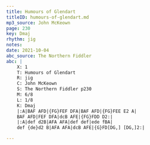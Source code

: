 ```yaml
---
title: Humours of Glendart
titleID: humours-of-glendart.md
mp3_source: John McKeown
page: 230
key: Dmaj
rhythm: jig
notes: 
date: 2021-10-04
abc_source: The Northern Fiddler
abc: |
    X: 1
    T: Humours of Glendart
    R: jig
    C: John McKeown 
    S: The Northern Fiddler p230
    M: 6/8
    L: 1/8
    K: Dmaj
    |:A|BAF AFD|{FG}FEF DFA|BAF AFD|{FG}FEE E2 A|
    BAF AFD|FEF DFA|dcB AFE|{FG}FDD D2:|
    |:A|def d2B|AFA AFA|def def|ede fBA|
    def {de}d2 B|AFA AFA|dcB AFE|{G}FD[DG,] [DG,]2:|

---
```

